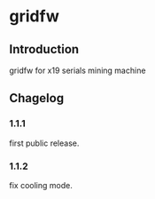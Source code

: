 # gridfw

## Introduction

gridfw for x19 serials mining machine

## Chagelog

### 1.1.1
first public release.

### 1.1.2
fix cooling mode.
